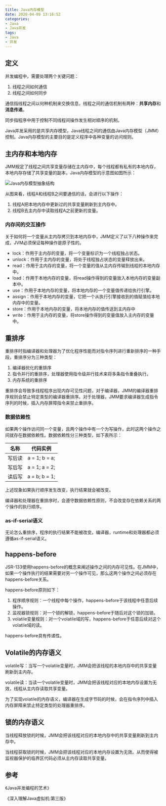 ```yaml
---
title: Java内存模型
date: 2020-04-09 13:16:52
categories:
- Java
- Java并发
tags:
- Java
- 并发
---
```


## 定义

并发编程中，需要处理两个关键问题：

1. 线程之间如何通信
2. 线程之间如何同步



通信指线程之间以何种机制来交换信息，线程之间的通信机制有两种：**共享内存**和**消息传递**。

同步指程序中用于控制不同线程间操作发生相对顺序的机制。

Java并发采用的是共享内存模型，Java线程之间的通信由Java内存模型（JMM）控制。Java内存模型的主要目的是定义程序中各种变量的访问规则。



## 主内存和本地内存

JMM规定了线程之间共享变量存储在主内存中，每个线程都有私有的本地内存，本地内存存储了共享变量的副本，Java内存模型的示意图如图所示：

![Java内存模型抽象结构](https://blog-1251613845.cos.ap-shanghai.myqcloud.com/concurrency/JMM/IMG_0043.PNG)



从图来看，线程A和线程B之间要通信的话，会进行以下操作：

1. 线程A把本地内存中更新过的共享变量刷新到主内存中。
2. 线程B去主内存中读取线程A之前更新的变量。



### 内存间的交互操作

关于如何将一个变量从主内存拷贝到本地内存中，JMM定义了以下八种操作来完成，JVM必须保证每种操作是原子性的。

- lock：作用于主内存的变量，将一个变量标识为一个线程独占状态。
- unlock：作用于主内存的变量，将处于线程独占状态的变量释放出来。
- read：作用于主内存的变量，将一个变量的值从主内存传输到线程的本地内存中。
- load：作用于本地内存的变量，将read操作得到的变量放入本地内存的变量副本中。
- use：作用于本地内存的变量，将本地内存的一个变量值传递给执行引擎。
- assign：作用于本地内存的变量，它把一个从执行引擎接收到的值赋值给本地内存中的变量。
- store：作用于本地内存的变量，将本地内存的值传送到主内存中
- write：作用于主内存的变量，将store操作得到的变量值放入主内存的变量中。





## 重排序

重排序时指编译器和处理器为了优化程序性能而对指令序列进行重新排序的一种手段，重排序分为三种类型：

1. 编译器优化的重排序
2. 指令并行的重排序，处理器使用指令级并行技术来将多条指令重叠执行。
3. 内存系统的重排序

重排序会导致多线程程序出现内存可见性问题，对于编译器，JMM的编译器重排序规则会禁止特定类型的编译器重排序。对于处理器，JMM要求编译器生成指令序列的时候，插入内存屏障指令来禁止重排序。



### 数据依赖性

如果两个操作访问同一个变量，且两个操作中有一个为写操作，此时这两个操作之间就存在数据依赖性。数据依赖性分三种类型，如下表所示：

|  名称  |   代码实例    |
| :----: | :-----------: |
| 写后读 | a = 1; b = a; |
| 写后写 | a = 1; a = 2; |
| 读后写 | a = b; b = 1; |

上述现象如果执行顺序发生改变，执行结果就会被改变。

编译器和处理器在重排序时，会遵守数据依赖性原则，不会改变存在依赖关系的两个操作的执行顺序。



### as-if-serial语义

无论怎么重排序，程序的执行结果不能被改变。编译器，runtime和处理器都必须遵循as-if-serial语义。



## happens-before

JSR-133使用happens-before的概念来阐述操作之间的内存可见性。在JMM中，如果一个操作执行的结果需要对另一个操作可见，那么这两个操作之间必须存在happens-before关系。

happens-before原则如下：

1. 程序顺序规则：一个线程中每个操作，happens-before于该线程中任意后续操作。
2. 监视器锁规则：对一个锁的解锁，happens-before于随后对这个锁的加锁。
3. volatile变量规则：对一个volatile域的写，happens-before于任意后续对这个volatile域的读。

happens-before具有传递性。



## Volatile的内存语义

volatile写：当写一个volatile变量时，JMM会把该线程的本地内存中的共享变量刷新到主内存。

volatile读：当读一个volatile变量时，JMM会把该线程对应的本地内存设置为无效，线程从主内存读取共享变量。

为了实现volatile的内存语义，编译器在生成字节码的时候，会在指令序列中插入内存屏障来禁止特定类型的处理器重排序。



## 锁的内存语义

当线程释放锁的时候，JMM会把该线程对应的本地内存中的共享变量刷新到主内存中。

当线程获取锁的时候，JMM会把该线程对应的本地内存设置为无效。从而使得被监视器保护的临界区代码必须从主内存读取共享变量。



## 参考

《Java并发编程的艺术》

《深入理解Java虚拟机:第三版》